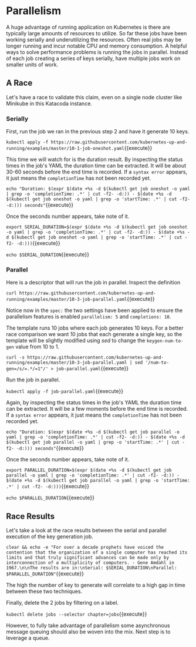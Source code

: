 # Parallelism #

A huge advantage of running application on Kubernetes is there are typically large amounts of resources to utilize. So far these jobs have been working serially and underutilizing the resources. Often real jobs may be longer running and incur notable CPU and memory consumption. A helpful ways to solve performance problems is running the jobs in parallel. Instead of each job creating a series of keys serially, have multiple jobs work on smaller units of work.

## A Race ##

Let's have a race to validate this claim, even on a single node cluster like Minikube in this Katacoda instance.

### Serially ###

First, run the job we ran in the previous step 2 and have it generate 10 keys.

`kubectl apply -f https://raw.githubusercontent.com/kubernetes-up-and-running/examples/master/10-1-job-oneshot.yaml`{{execute}}

This time we will watch for is the duration result. By inspecting the status times in the job's YAML the duration time can be extracted. It will be about 30-60 seconds before the end time is recorded. If a `syntax error` appears, it just means the `completionTime` has not been recorded yet.

`echo "Duration: $(expr $(date +%s -d $(kubectl get job oneshot -o yaml | grep -o 'completionTime: .*' | cut -f2- -d:)) - $(date +%s -d $(kubectl get job oneshot -o yaml | grep -o 'startTime: .*' | cut -f2- -d:))) seconds"`{{execute}}

Once the seconds number appears, take note of it.

`export SERIAL_DURATION=$(expr $(date +%s -d $(kubectl get job oneshot -o yaml | grep -o 'completionTime: .*' | cut -f2- -d:)) - $(date +%s -d $(kubectl get job oneshot -o yaml | grep -o 'startTime: .*' | cut -f2- -d:)))`{{execute}}

`echo $SERIAL_DURATION`{{execute}}

### Parallel ###

Here is a descriptor that will run the job in parallel. Inspect the definition

`curl https://raw.githubusercontent.com/kubernetes-up-and-running/examples/master/10-3-job-parallel.yaml`{{execute}}

Notice now in the `spec:` the two settings have been applied to ensure the parallelism features is enabled `parallelism: 5` and `completions: 10`.

The template runs 10 jobs where each job generates 10 keys. For a better race comparison we want 10 jobs that each generate a single key, so the template will be slightly modified using _sed_ to change the `keygen-num-to-gen` value from 10 to 1.

`curl -s https://raw.githubusercontent.com/kubernetes-up-and-running/examples/master/10-3-job-parallel.yaml | sed '/num-to-gen=/s/=.*/=1"/' > job-parallel.yaml`{{execute}}

Run the job in parallel.

`kubectl apply -f job-parallel.yaml`{{execute}}

Again, by inspecting the status times in the job's YAML the duration time can be extracted. It will be a few moments before the end time is recorded. If a `syntax error` appears, it just means the `completionTime` has not been recorded yet.

`echo "Duration: $(expr $(date +%s -d $(kubectl get job parallel -o yaml | grep -o 'completionTime: .*' | cut -f2- -d:)) - $(date +%s -d $(kubectl get job parallel -o yaml | grep -o 'startTime: .*' | cut -f2- -d:))) seconds"`{{execute}}

Once the seconds number appears, take note of it.

`export PARALLEL_DURATION=$(expr $(date +%s -d $(kubectl get job parallel -o yaml | grep -o 'completionTime: .*' | cut -f2- -d:)) - $(date +%s -d $(kubectl get job parallel -o yaml | grep -o 'startTime: .*' | cut -f2- -d:)))`{{execute}}

`echo $PARALLEL_DURATION`{{execute}}

## Race Results ##

Let's take a look at the race results between the serial and parallel execution of the key generation job.

`clear && echo -e "For over a decade prophets have voiced the contention that the organization of a single computer has reached its limits and that truly significant advances can be made only by interconnection of a multiplicity of computers. - Gene Amdahl in 1967.\n\nThe results are in:\nSerial: $SERIAL_DURATION\nParallel: $PARALLEL_DURATION"`{{execute}}

The high the number of key to generate will correlate to a high gap in time between these two techniques.

Finally, delete the 2 jobs by filtering on a label.

`kubectl delete jobs --selector chapter=jobs`{{execute}}

However, to fully take advantage of parallelism some asynchronous message queuing should also be woven into the mix. Next step is to leverage a queue.
